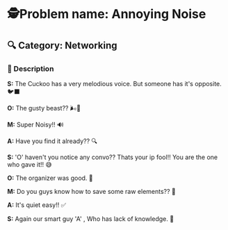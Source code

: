 
# 🕵️Problem name: Annoying Noise

## 🔍 Category: Networking  

### 📝 Description  
**S:** The Cuckoo has a very melodious voice. But someone has it's opposite. 🐦‍⬛

**O:** The gusty beast?? 🌬️🐉

**M:** Super Noisy!! 🔊

**A:** Have you find it already?? 🔍

**S:** 'O' haven't you notice any convo?? Thats your ip fool!! You are the one who gave it!! 😅

**O:** The organizer was good. 🎯

**M:** Do you guys know how to save some raw elements?? 🧪

**A:** It's quiet easy!! ✅

**S:** Again our smart guy 'A' , Who has lack of knowledge. 🤦

